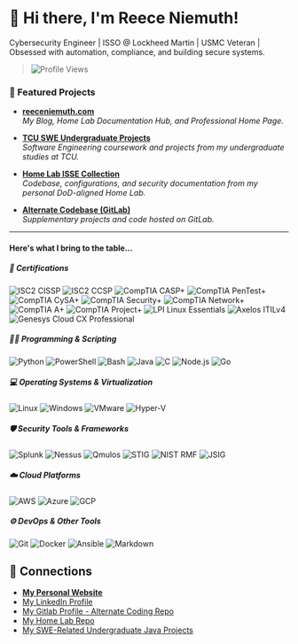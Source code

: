 # 👋 Hi there, I'm Reece Niemuth!

Cybersecurity Engineer | ISSO @ Lockheed Martin | USMC Veteran | Obsessed with automation, compliance, and building secure systems.

> ![Profile Views](https://komarev.com/ghpvc/?username=ReeceNiemuth&color=green&style=flat-square)

### 📌 Featured Projects

- [**reeceniemuth.com**](https://reeceniemuth.com)  
  *My Blog, Home Lab Documentation Hub, and Professional Home Page.*

- [**TCU SWE Undergraduate Projects**](https://github.com/ReeceNiemuth/TCU-SWE-Undergrad-Projects)  
  *Software Engineering coursework and projects from my undergraduate studies at TCU.*

- [**Home Lab ISSE Collection**](https://github.com/ReeceNiemuth/HomeLab-ISSE-Collection)  
  *Codebase, configurations, and security documentation from my personal DoD-aligned Home Lab.*

- [**Alternate Codebase (GitLab)**](https://gitlab.com/ReeceNiemuth)  
  *Supplementary projects and code hosted on GitLab.*

---

#### Here's what I bring to the table...

##### 📜 Certifications  
![ISC2 CISSP](https://img.shields.io/badge/CISSP-ISC2-green)
![ISC2 CCSP](https://img.shields.io/badge/CCSP-ISC2-green)
![CompTIA CASP+](https://img.shields.io/badge/CASP+-CompTIA-blue)
![CompTIA PenTest+](https://img.shields.io/badge/PenTest+-CompTIA-blue)
![CompTIA CySA+](https://img.shields.io/badge/CySA+-CompTIA-blue)
![CompTIA Security+](https://img.shields.io/badge/Security+-CompTIA-red)
![CompTIA Network+](https://img.shields.io/badge/Network+-CompTIA-red)
![CompTIA A+](https://img.shields.io/badge/A+-CompTIA-red)
![CompTIA Project+](https://img.shields.io/badge/Project+-CompTIA-orange)
![LPI Linux Essentials](https://img.shields.io/badge/Linux%20Essentials-LPI-yellow)
![Axelos ITILv4](https://img.shields.io/badge/ITILv4-Foundation-purple)
![Genesys Cloud CX Professional](https://img.shields.io/badge/Genesys-Cloud%20CX%20Professional-lightgrey)

##### 👨‍💻 Programming & Scripting
![Python](https://img.shields.io/badge/Python-3776AB?logo=python&logoColor=white)
![PowerShell](https://img.shields.io/badge/PowerShell-5391FE?logo=powershell&logoColor=white)
![Bash](https://img.shields.io/badge/Bash-4EAA25?logo=gnubash&logoColor=white)
![Java](https://img.shields.io/badge/Java-007396?logo=java&logoColor=white)
![C](https://img.shields.io/badge/C-A8B9CC?logo=c&logoColor=black)
![Node.js](https://img.shields.io/badge/Node.js-339933?logo=node.js&logoColor=white)
![Go](https://img.shields.io/badge/Go-00ADD8?logo=go&logoColor=white)

##### 💻 Operating Systems & Virtualization
![Linux](https://img.shields.io/badge/Linux-FCC624?logo=linux&logoColor=black)
![Windows](https://img.shields.io/badge/Windows-0078D6?logo=windows&logoColor=white)
![VMware](https://img.shields.io/badge/VMware-607078?logo=vmware&logoColor=white)
![Hyper-V](https://img.shields.io/badge/Hyper--V-0078D7?logo=microsoft&logoColor=white)

##### 🛡️ Security Tools & Frameworks
![Splunk](https://img.shields.io/badge/Splunk-000000?logo=splunk&logoColor=white)
![Nessus](https://img.shields.io/badge/Nessus-1A73E8?logo=tenable&logoColor=white)
![Qmulos](https://img.shields.io/badge/Qmulos-FF6F00?logo=shield&logoColor=white)
![STIG](https://img.shields.io/badge/DISA-STIG-blue)
![NIST RMF](https://img.shields.io/badge/NIST-RMF-orange)
![JSIG](https://img.shields.io/badge/JSIG-DoD-red)

##### ☁️ Cloud Platforms
![AWS](https://img.shields.io/badge/AWS-232F3E?logo=amazon-aws&logoColor=white)
![Azure](https://img.shields.io/badge/Azure-0078D4?logo=microsoft-azure&logoColor=white)
![GCP](https://img.shields.io/badge/GCP-4285F4?logo=google-cloud&logoColor=white)

##### ⚙️ DevOps & Other Tools
![Git](https://img.shields.io/badge/Git-F05032?logo=git&logoColor=white)
![Docker](https://img.shields.io/badge/Docker-2496ED?logo=docker&logoColor=white)
![Ansible](https://img.shields.io/badge/Ansible-EE0000?logo=ansible&logoColor=white)
![Markdown](https://img.shields.io/badge/Markdown-000000?logo=markdown&logoColor=white)


## 🔗 Connections
- [**My Personal Website**](https://reeceniemuth.com) 
- [My LinkedIn Profile](https://www.linkedin.com/in/reece-niemuth-mba-cissp-ccsp-54a87419a/)
- [My Gitlab Profile - Alternate Coding Repo](https://gitlab.com/ReeceNiemuth)
- [My Home Lab Repo](https://github.com/ReeceNiemuth/HomeLab-ISSE-Collection)
- [My SWE-Related Undergraduate Java Projects](https://github.com/ReeceNiemuth/TCU-SWE-Undergrad-Projects)
